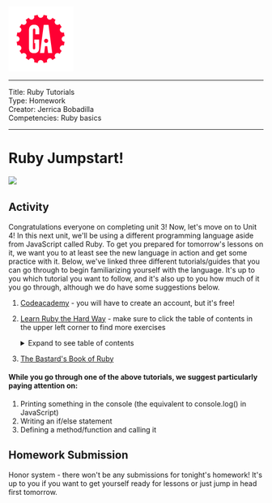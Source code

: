 ![](/ga_cog.png)

---
Title: Ruby Tutorials<br>
Type: Homework<br>
Creator: Jerrica Bobadilla<br>
Competencies: Ruby basics

---

# Ruby Jumpstart!

![](https://cdn-images-1.medium.com/max/2000/1*nLYGAk0_YP5JejzTi5_G7A.png)

## Activity

Congratulations everyone on completing unit 3! Now, let's move on to Unit 4! In this next unit, we'll be using a different programming language aside from JavaScript called Ruby. To get you prepared for tomorrow's lessons on it, we want you to at least see the new language in action and get some practice with it. Below, we've linked three different tutorials/guides that you can go through to begin familiarizing yourself with the language. It's up to you which tutorial you want to follow, and it's also up to you how much of it you go through, although we do have some suggestions below.

1. [Codeacademy](https://www.codecademy.com/learn/ruby) - you will have to create an account, but it's free!
1. [Learn Ruby the Hard Way](https://learnrubythehardway.org/book/ex1.html) - make sure to click the table of contents in the upper left corner to find more exercises
    <details> <summary>Expand to see table of contents</summary>

    ![](https://i.imgur.com/2R78i5x.png)

    </details>
1. [The Bastard's Book of Ruby](http://ruby.bastardsbook.com/toc/)

#### While you go through one of the above tutorials, we suggest particularly paying attention on:

1. Printing something in the console (the equivalent to console.log() in JavaScript)
1. Writing an if/else statement
1. Defining a method/function and calling it

## Homework Submission

Honor system - there won't be any submissions for tonight's homework! It's up to you if you want to get yourself ready for lessons or just jump in head first tomorrow.
